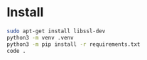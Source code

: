 # Install

```sh
sudo apt-get install libssl-dev
python3 -m venv .venv
python3 -m pip install -r requirements.txt
code .
```

